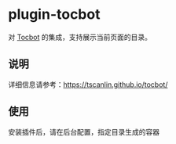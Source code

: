 # plugin-tocbot

对 [Tocbot](https://tscanlin.github.io/tocbot/) 的集成，支持展示当前页面的目录。

## 说明

详细信息请参考：https://tscanlin.github.io/tocbot/

## 使用

安装插件后，请在后台配置，指定目录生成的容器